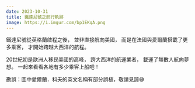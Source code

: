 ```yaml
---
date: 2023-10-31
title: 鐵達尼號之航行軌跡
image: https://i.imgur.com/bp1EKqA.png
---
```

鐵達尼號從英格蘭啟程之後，
並非直接航向美國，
而是在法國與愛爾蘭搭載了更多乘客，
才開始跨越大西洋的航程。

20世紀初是歐洲人移民美國的高峰，
跨大西洋的航運業者，
載運了無數人航向夢想。
一起來看看各地有多少乘客上船吧！

勘誤：圖中愛爾蘭．科夫的英文名稱有部分誤植，敬請見諒😅